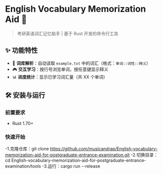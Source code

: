 # English Vocabulary Memorization Aid 🎯

> 考研英语词汇记忆助手 | 基于 Rust 开发的命令行工具

## ✨ 功能特性
- 📖 **词库解析**：自动读取 `example.txt` 中的词汇（格式：`单词::词性::释义`）
- 🎮 **交互学习**：按行号浏览单词，按任意键显示释义
- 📊 **进度统计**：显示已学习词汇量（共 XX 个单词）

## 🛠️ 安装与运行
### 前置要求
- Rust 1.70+
### 快速开始
-1.克隆仓库：git clone https://github.com/musicandrap/English-vocabulary-memorization-aid-for-postgraduate-entrance-examination.git
-2.切换目录：cd English-vocabulary-memorization-aid-for-postgraduate-entrance-examination/tools
-3.运行：cargo run --release
